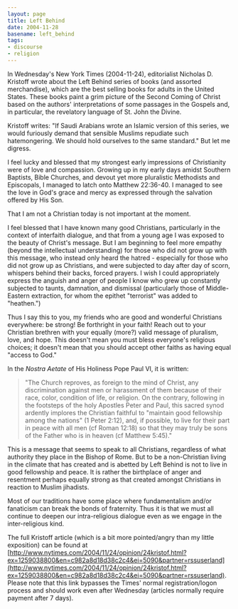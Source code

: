 ```yaml
---
layout: page
title: Left Behind
date: 2004-11-28
basename: left_behind
tags:
- discourse
- religion
---
```


In Wednesday's New York Times (2004-11-24), editorialist Nicholas D. Kristoff
wrote about the Left Behind series of books (and assorted merchandise), which
are the best selling books for adults in the United States. These books paint a
grim picture of the Second Coming of Christ based on the authors'
interpretations of some passages in the Gospels and, in particular, the
revelatory language of St. John the Divine.

<!--more-->

Kristoff writes: "If Saudi Arabians wrote an Islamic version of this series, we
would furiously demand that sensible Muslims repudiate such hatemongering. We
should hold ourselves to the same standard." But let me digress.

I feel lucky and blessed that my strongest early impressions of Christianity
were of love and compassion. Growing up in my early days amidst Southern
Baptists, Bible Churches, and devout yet more pluralistic Methodists and
Episcopals, I managed to latch onto Matthew 22:36-40. I managed to see the love
in God's grace and mercy as expressed through the salvation offered by His Son.

That I am not a Christian today is not important at the moment.

I feel blessed that I have known many good Christians, particularly in the
context of interfaith dialogue, and that from a young age I was exposed to the
beauty of Christ's message. But I am beginning to feel more empathy (beyond the
intellectual understanding) for those who did not grow up with this message, who
instead only heard the hatred - especially for those who did not grow up as
Christians, and were subjected to day after day of scorn, whispers behind their
backs, forced prayers. I wish I could appropriately express the anguish and
anger of people I know who grew up constantly subjected to taunts, damnation,
and dismissal (particularly those of Middle-Eastern extraction, for whom the
epithet "terrorist" was added to "heathen.")

Thus I say this to you, my friends who are good and wonderful Christians
everywhere: be strong! Be forthright in your faith! Reach out to your Christian
brethren with your equally (more?) valid message of pluralism, love, and hope.
This doesn't mean you must bless everyone's religious choices; it doesn't mean
that you should accept other faiths as having equal "access to God."

In the _Nostra Aetate_ of His Holiness Pope Paul VI, it is written:

> "The Church reproves, as foreign to the mind of Christ, any discrimination
> against men or harassment of them because of their race, color, condition of
> life, or religion. On the contrary, following in the footsteps of the holy
> Apostles Peter and Paul, this sacred synod ardently implores the Christian
> faithful to "maintain good fellowship among the nations" (1 Peter 2:12), and, if
> possible, to live for their part in peace with all men (cf Roman 12:18) so that
> they may truly be sons of the Father who is in heaven (cf Matthew 5:45)."

This is a message that seems to speak to all Christians, regardless of what
authority they place in the Bishop of Rome. But to be a non-Christian living in
the climate that has created and is abetted by Left Behind is not to live in
good fellowship and peace. It is rather the birthplace of anger and resentment
perhaps equally strong as that created amongst Christians in reaction to Muslim
jihadists.

Most of our traditions have some place where fundamentalism and/or fanaticism
can break the bonds of fraternity. Thus it is that we must all continue to
deepen our intra-religious dialogue even as we engage in the inter-religious
kind.

The full Kristoff article (which is a bit more pointed/angry than my little
exposition) can be found at [http://www.nytimes.com/2004/11/24/opinion/24kristof.html?ex=1259038800&en=c982a8d18d38c2c4&ei=5090&partner=rssuserland](http://www.nytimes.com/2004/11/24/opinion/24kristof.html?ex=1259038800&en=c982a8d18d38c2c4&ei=5090&partner=rssuserland).
Please note that this link bypasses the Times' normal registration/logon process
and should work even after Wednesday (articles normally require payment after 7
days).
